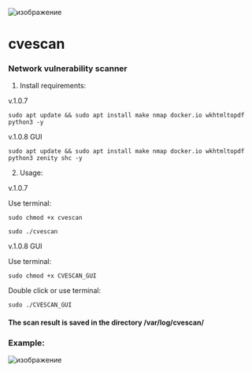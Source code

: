 ![изображение](https://user-images.githubusercontent.com/37213906/171910667-26869de9-3a05-4219-8fb1-d5b4a823d2f8.png)

# cvescan
### Network vulnerability scanner

1. Install requirements:

v.1.0.7
```
sudo apt update && sudo apt install make nmap docker.io wkhtmltopdf python3 -y
```
v.1.0.8 GUI
```
sudo apt update && sudo apt install make nmap docker.io wkhtmltopdf python3 zenity shc -y
```

2. Usage:

v.1.0.7

Use terminal:
```
sudo chmod +x cvescan
```
```
sudo ./cvescan
```
v.1.0.8 GUI

Use terminal:
```
sudo chmod +x CVESCAN_GUI
```

Double click or use terminal:

```
sudo ./CVESCAN_GUI
```


#### The scan result is saved in the directory /var/log/cvescan/


### Example:

![изображение](https://user-images.githubusercontent.com/37213906/171044652-25efb263-d5d6-459d-9d7c-40b13ac23551.png)

